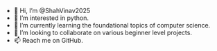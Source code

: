 - 👋 Hi, I’m @ShahVinav2025
- 👀 I’m interested in python.
- 🌱 I’m currently learning the foundational topics of computer science.
- 💞️ I’m looking to collaborate on various beginner level projects.
- 📫 Reach me on GitHub.

<!---
ShahVinav2025/ShahVinav2025 is a ✨ special ✨ repository because its `README.md` (this file) appears on your GitHub profile.
You can click the Preview link to take a look at your changes.
--->
